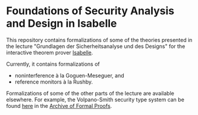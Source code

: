 Foundations of Security Analysis and Design in Isabelle
=======================================================

This repository contains formalizations of some of the theories presented in
the lecture "Grundlagen der Sicherheitsanalyse und des Designs" for the
interactive theorem prover [Isabelle](https://isabelle.in.tum.de/).

Currently, it contains formalizations of

* noninterference à la Goguen-Meseguer, and
* reference monitors à la Rushby.

Formalizations of some of the other parts of the lecture are available
elsewhere. For example, the Volpano-Smith security type system can be found
[here](http://afp.sourceforge.net/entries/VolpanoSmith.shtml) in the [Archive
of Formal Proofs](http://afp.sourceforge.net/index.shtml).


